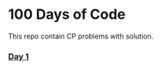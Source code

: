 # 100 Days of Code

This repo contain CP problems with solution.

### [Day 1](https://github.com/Virendra-khorwal/CP/tree/main/100DOC/d1)
